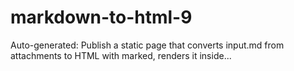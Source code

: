 # markdown-to-html-9
Auto-generated: Publish a static page that converts input.md from attachments to HTML with marked, renders it inside...
